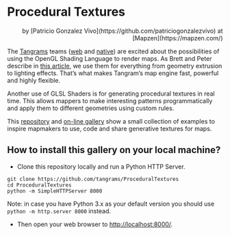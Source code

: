 # Procedural Textures
<p style="text-align: right; font-size: 14px;">by [Patricio Gonzalez Vivo](https://github.com/patriciogonzalezvivo) at [Mapzen](https://mapzen.com/)</p>

The [Tangrams](https://github.com/tangrams) teams ([web](https://github.com/tangrams/tangram) and [native](https://github.com/tangrams/tangram-es)) are excited about the possibilities of using the OpenGL Shading Language to render maps. As Brett and Peter describe in [this article](https://mapzen.com/blog/tangram-a-mapping-library), we use them for everything from geometry extrusion to lighting effects. That’s what makes Tangram’s map engine fast, powerful and highly flexible. 

Another use of GLSL Shaders is for generating procedural textures in real time. This allows mappers to make interesting patterns programmatically and apply them to different geometries using custom rules.

This [repository](http://github.com/tangrams/ProceduralTextures) and [on-line gallery](http://tangrams.github.io/ProceduralTextures/) show a small collection of examples to inspire mapmakers to use, code and share generative textures for maps.

## How to install this gallery on your local machine?

* Clone this repository locally and run a Python HTTP Server.

```
git clone https://github.com/tangrams/ProceduralTextures
cd ProceduralTextures
python -m SimpleHTTPServer 8000
```

Note: in case you have Python 3.x as your default version you should use ```python -m http.server 8000``` instead.

* Then open your web browser to [http://localhost:8000/](http://localhost:8000).